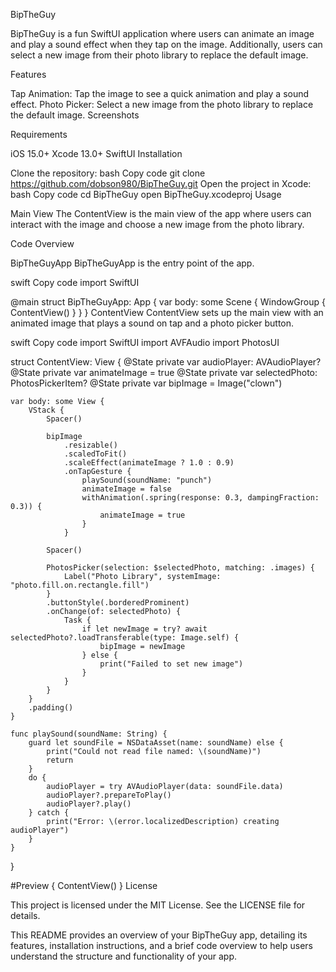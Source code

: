 BipTheGuy

BipTheGuy is a fun SwiftUI application where users can animate an image and play a sound effect when they tap on the image. Additionally, users can select a new image from their photo library to replace the default image.

Features

Tap Animation: Tap the image to see a quick animation and play a sound effect.
Photo Picker: Select a new image from the photo library to replace the default image.
Screenshots



Requirements

iOS 15.0+
Xcode 13.0+
SwiftUI
Installation

Clone the repository:
bash
Copy code
git clone https://github.com/dobson980/BipTheGuy.git
Open the project in Xcode:
bash
Copy code
cd BipTheGuy
open BipTheGuy.xcodeproj
Usage

Main View
The ContentView is the main view of the app where users can interact with the image and choose a new image from the photo library.

Code Overview

BipTheGuyApp
BipTheGuyApp is the entry point of the app.

swift
Copy code
import SwiftUI

@main
struct BipTheGuyApp: App {
    var body: some Scene {
        WindowGroup {
            ContentView()
        }
    }
}
ContentView
ContentView sets up the main view with an animated image that plays a sound on tap and a photo picker button.

swift
Copy code
import SwiftUI
import AVFAudio
import PhotosUI

struct ContentView: View {
    @State private var audioPlayer: AVAudioPlayer?
    @State private var animateImage = true
    @State private var selectedPhoto: PhotosPickerItem?
    @State private var bipImage = Image("clown")
    
    var body: some View {
        VStack {
            Spacer()
            
            bipImage
                .resizable()
                .scaledToFit()
                .scaleEffect(animateImage ? 1.0 : 0.9)
                .onTapGesture {
                    playSound(soundName: "punch")
                    animateImage = false
                    withAnimation(.spring(response: 0.3, dampingFraction: 0.3)) {
                        animateImage = true
                    }
                }
            
            Spacer()
            
            PhotosPicker(selection: $selectedPhoto, matching: .images) {
                Label("Photo Library", systemImage: "photo.fill.on.rectangle.fill")
            }
            .buttonStyle(.borderedProminent)
            .onChange(of: selectedPhoto) {
                Task {
                    if let newImage = try? await selectedPhoto?.loadTransferable(type: Image.self) {
                        bipImage = newImage
                    } else {
                        print("Failed to set new image")
                    }
                }
            }
        }
        .padding()
    }
    
    func playSound(soundName: String) {
        guard let soundFile = NSDataAsset(name: soundName) else {
            print("Could not read file named: \(soundName)")
            return
        }
        do {
            audioPlayer = try AVAudioPlayer(data: soundFile.data)
            audioPlayer?.prepareToPlay()
            audioPlayer?.play()
        } catch {
            print("Error: \(error.localizedDescription) creating audioPlayer")
        }
    }
}

#Preview {
    ContentView()
}
License

This project is licensed under the MIT License. See the LICENSE file for details.

This README provides an overview of your BipTheGuy app, detailing its features, installation instructions, and a brief code overview to help users understand the structure and functionality of your app.
